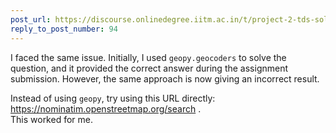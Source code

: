 ```yaml
---
post_url: https://discourse.onlinedegree.iitm.ac.in/t/project-2-tds-solver-discussion-thread/169029/96
reply_to_post_number: 94
---
```

I faced the same issue. Initially, I used `geopy.geocoders` to solve the question, and it provided the correct answer during the assignment submission. However, the same approach is now giving an incorrect result.

Instead of using `geopy`, try using this URL directly: <https://nominatim.openstreetmap.org/search> .  
This worked for me.